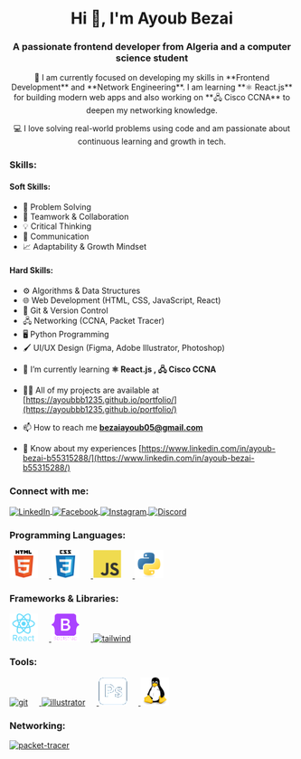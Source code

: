 <h1 align="center">Hi 👋, I'm Ayoub Bezai</h1>
<h3 align="center">A passionate frontend developer from Algeria and a computer science student</h3>

<p align="center">
  🚀 I am currently focused on developing my skills in **Frontend Development** and **Network Engineering**. I am learning **⚛️ React.js** for building modern web apps and also working on **🖧 Cisco CCNA** to deepen my networking knowledge.
</p>

<p align="center">
  💻 I love solving real-world problems using code and am passionate about continuous learning and growth in tech.
</p>

<h3 align="left">Skills:</h3>
<h4 align="left">Soft Skills:</h4>
<ul>
  <li>🧠 Problem Solving</li>
  <li>🤝 Teamwork & Collaboration</li>
  <li>💡 Critical Thinking</li>
  <li>📢 Communication</li>
  <li>📈 Adaptability & Growth Mindset</li>
</ul>

<h4 align="left">Hard Skills:</h4>
<ul>
  <li>⚙️ Algorithms & Data Structures</li>
  <li>🌐 Web Development (HTML, CSS, JavaScript, React)</li>
  <li>🔧 Git & Version Control</li>
  <li>🖧 Networking (CCNA, Packet Tracer)</li>
  <li>🖥️ Python Programming</li>
  <li>🖌️ UI/UX Design (Figma, Adobe Illustrator, Photoshop)</li>
</ul>

- 🌱 I’m currently learning **⚛️ React.js , 🖧 Cisco CCNA**

- 👨‍💻 All of my projects are available at [https://ayoubbb1235.github.io/portfolio/](https://ayoubbb1235.github.io/portfolio/)

- 📫 How to reach me **bezaiayoub05@gmail.com**

- 📄 Know about my experiences [https://www.linkedin.com/in/ayoub-bezai-b55315288/](https://www.linkedin.com/in/ayoub-bezai-b55315288/)

<h3 align="left">Connect with me:</h3>
<p align="left">
  <a href="https://www.linkedin.com/in/ayoub-bezai-b55315288/" target="blank">
    <img align="center" src="https://raw.githubusercontent.com/rahuldkjain/github-profile-readme-generator/master/src/images/icons/Social/linked-in-alt.svg" alt="LinkedIn" height="30" width="40" />
  </a>
  <a href="https://www.facebook.com/profile.php?id=61553499324461&locale=fr_fr" target="blank">
    <img align="center" src="https://raw.githubusercontent.com/rahuldkjain/github-profile-readme-generator/master/src/images/icons/Social/facebook.svg" alt="Facebook" height="30" width="40" />
  </a>
  <a href="https://www.instagram.com/ayoubbezai/" target="blank">
    <img align="center" src="https://raw.githubusercontent.com/rahuldkjain/github-profile-readme-generator/master/src/images/icons/Social/instagram.svg" alt="Instagram" height="30" width="40" />
  </a>
  <a href="https://discord.gg/861057171768344606" target="blank">
    <img align="center" src="https://raw.githubusercontent.com/rahuldkjain/github-profile-readme-generator/master/src/images/icons/Social/discord.svg" alt="Discord" height="30" width="40" />
  </a>
</p>

<h3 align="left">Programming Languages:</h3>
<p align="left">
  <!-- Grouping Programming Languages -->
  <a href="https://developer.mozilla.org/en-US/docs/Web/HTML" target="_blank" rel="noreferrer">
    <img src="https://raw.githubusercontent.com/devicons/devicon/master/icons/html5/html5-original-wordmark.svg" alt="html5" width="50" height="50" style="margin-right: 20px"/>
  </a>
  <a href="https://www.w3schools.com/css/" target="_blank" rel="noreferrer">
    <img src="https://raw.githubusercontent.com/devicons/devicon/master/icons/css3/css3-original-wordmark.svg" alt="css3" width="50" height="50" style="margin-right: 20px"/>
  </a>
  <a href="https://developer.mozilla.org/en-US/docs/Web/JavaScript" target="_blank" rel="noreferrer">
    <img src="https://raw.githubusercontent.com/devicons/devicon/master/icons/javascript/javascript-original.svg" alt="javascript" width="50" height="50" style="margin-right: 20px"/>
  </a>
  <a href="https://www.python.org" target="_blank" rel="noreferrer">
    <img src="https://raw.githubusercontent.com/devicons/devicon/master/icons/python/python-original.svg" alt="python" width="50" height="50" style="margin-right: 20px"/>
  </a>
</p>

<h3 align="left">Frameworks & Libraries:</h3>
<p align="left">
  <!-- Grouping Frameworks -->
  <a href="https://reactjs.org/" target="_blank" rel="noreferrer">
    <img src="https://raw.githubusercontent.com/devicons/devicon/master/icons/react/react-original-wordmark.svg" alt="react" width="50" height="50" style="margin-right: 20px"/>
  </a>
  <a href="https://getbootstrap.com/" target="_blank" rel="noreferrer">
    <img src="https://raw.githubusercontent.com/devicons/devicon/master/icons/bootstrap/bootstrap-plain-wordmark.svg" alt="bootstrap" width="50" height="50" style="margin-right: 20px; filter: brightness(1.5);"/>
  </a>
  <a href="https://tailwindcss.com/" target="_blank" rel="noreferrer">
    <img src="https://www.vectorlogo.zone/logos/tailwindcss/tailwindcss-icon.svg" alt="tailwind" width="50" height="50" style="margin-right: 20px"/>
  </a>
</p>

<h3 align="left">Tools:</h3>
<p align="left">
  <!-- Grouping Tools -->
  <a href="https://git-scm.com/" target="_blank" rel="noreferrer">
    <img src="https://www.vectorlogo.zone/logos/git-scm/git-scm-icon.svg" alt="git" width="50" height="50" style="margin-right: 20px"/>
  </a>
  <a href="https://www.adobe.com/in/products/illustrator.html" target="_blank" rel="noreferrer">
    <img src="https://www.vectorlogo.zone/logos/adobe_illustrator/adobe_illustrator-icon.svg" alt="illustrator" width="50" height="50" style="margin-right: 20px"/>
  </a>
  <a href="https://www.photoshop.com/en" target="_blank" rel="noreferrer">
    <img src="https://raw.githubusercontent.com/devicons/devicon/master/icons/photoshop/photoshop-line.svg" alt="photoshop" width="50" height="50" style="margin-right: 20px; filter: brightness(1.5);"/>
  </a>
  <a href="https://www.linux.org/" target="_blank" rel="noreferrer">
    <img src="https://raw.githubusercontent.com/devicons/devicon/master/icons/linux/linux-original.svg" alt="linux" width="50" height="50" style="margin-right: 20px"/>
  </a>
</p>

<h3 align="left">Networking:</h3>
<p align="left">
  <!-- Grouping Networking Tools -->
  <a href="https://www.netacad.com/courses/packet-tracer" target="_blank" rel="noreferrer">
    <img src="https://www.vectorlogo.zone/logos/cisco/cisco-icon.svg" alt="packet-tracer" width="50" height="50" style="margin-right: 20px"/>
  </a>
</p>
